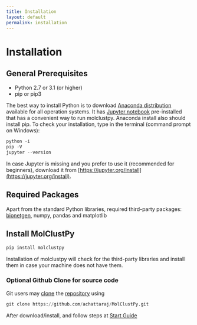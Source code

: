 ```yaml
---
title: Installation
layout: default
permalink: installation
---
```


# Installation

## General Prerequisites
  - Python 2.7 or 3.1 (or higher) 
  - pip or pip3

The best way to install Python is to download [Anaconda distribution](https://www.anaconda.com/products/distribution) available for all operation systems. It has [Jupyter notebook](https://jupyter.org/) pre-installed that has a convenient way to run molclustpy. Anaconda install also should install pip. To check your installation, type in the terminal (command prompt on Windows):
```python
python -i
pip -V
jupyter --version 
```
In case Jupyter is missing and you prefer to use it (recommended for beginners), download it from [https://jupyter.org/install](https://jupyter.org/install).

## Required Packages
Apart from the standard Python libraries, required third-party packages: [bionetgen](https://pybionetgen.readthedocs.io/en/latest/), numpy, pandas and matplotlib   
## Install MolClustPy 

```python
pip install molclustpy
```
Installation of molclustpy will check for the third-party libraries and install them in case your machine does not have them.  


### Optional Github Clone for source code

Git users may [clone](https://docs.github.com/en/repositories/creating-and-managing-repositories/cloning-a-repository) the [repository](https://github.com/achattaraj/MolClustPy) using 
```python
git clone https://github.com/achattaraj/MolClustPy.git
```

 
 After download/install, and follow steps at [Start Guide](https://molclustpy.github.io/quickstartJupyter)
 

